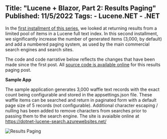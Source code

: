 Title: "Lucene + Blazor, Part 2: Results Paging"
Published: 11/5/2022
Tags:
    - Lucene.NET
    - .NET
---
In the [first installment of this series](https://beckshome.com/2022/10/lucene-blazor-part-1-basic-search), we looked at returning results from a limited pool of items in a Lucene full text index. In this second installment, we significantly increase the number of generated items (3,000, by default) and add a numbered paging system, as used by the main commercial search engines and search sites.

The code and code narrative below reflects the changes that have been made since the first post. All [source code is available online](https://github.com/thbst16/dotnet-lucene-search/tree/main/2-ResultsPaging) for this results paging post.

**Sample App**

The sample application generates 3,000 waffle text records with the exact count being configurable and stored in the appsettings.json file. These waffle items can be searched and return in paginated form with a default page size of 5 records (not configurable). Additional character escaping / nulling has been added to remove characters from searches prior to passing them to the search engine. The site is avaialble online at https://dotnet-lucene-search.azurewebsites.net/

![Results Paging](https://s3.amazonaws.com/s3.beckshome.com/20221104-dotnet-lucene-search-pagination.jpeg)

